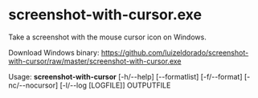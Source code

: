 # screenshot-with-cursor.exe
Take a screenshot with the mouse cursor icon on Windows.

Download Windows binary: https://github.com/luizeldorado/screenshot-with-cursor/raw/master/screenshot-with-cursor.exe

Usage: **screenshot-with-cursor** [-h/--help] [--formatlist] [-f/--format] [-nc/--nocursor] [-l/--log [LOGFILE]] OUTPUTFILE